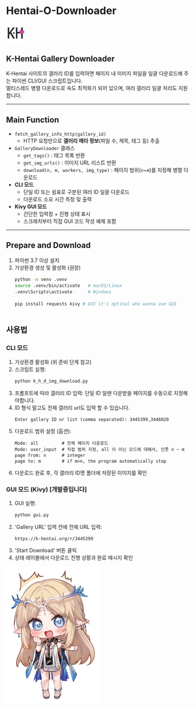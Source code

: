 # Hentai-O-Downloader



<p align="left">
  <img src="img_src/logo.png" alt="Gallery Preview" style="width:10%; height:auto;" />
</p>

## K-Hentai Gallery Downloader

K-Hentai 사이트의 갤러리 ID를 입력하면 페이지 내 이미지 파일을 일괄 다운로드해 주는 파이썬 CLI/GUI 스크립트입니다.  
멀티스레드 병렬 다운로드로 속도 최적화가 되어 있으며, 여러 갤러리 일괄 처리도 지원합니다.

---

## Main Function

- `fetch_gallery_info_http(gallery_id)`  
  - HTTP 요청만으로 **갤러리 메타 정보**(파일 수, 제목, 태그 등) 추출  
- `GalleryDownloader` 클래스  
  - `get_tags()` : 태그 목록 반환  
  - `get_img_urls()` : 이미지 URL 리스트 반환  
  - `download(n, m, workers, img_type)` : 페이지 범위(`n`~`m`)를 지정해 병렬 다운로드  
- **CLI 모드**  
  - 단일 ID 또는 쉼표로 구분된 여러 ID 일괄 다운로드  
  - 다운로드 소요 시간 측정 및 출력  
- **Kivy GUI 모드**  
  - 간단한 입력창 + 진행 상태 표시  
  - 스크래치부터 직접 GUI 코드 작성 예제 포함

---

## Prepare and Download

1. 파이썬 3.7 이상 설치  
2. 가상환경 생성 및 활성화 (권장)
   ```bash
   python -m venv .venv
   source .venv/bin/activate   # macOS/Linux
   .venv\Scripts\activate      # Windows
    
   pip install requests kivy # GUI it's optinal who wanna use GUI
   
   
   
## 사용법

### CLI 모드
1. 가상환경 활성화 (위 준비 단계 참고)
2. 스크립트 실행:
   ```bash
   python k_h_d_img_download.py
   ```
3. 프롬프트에 따라 갤러리 ID 입력:
    단일 ID 일땐 다운받을 페이지를 수동으로 지정해야합니다.
4. ID 형식 말고도 전체 갤러리 url도 입력 할 수 있습니다.
   ```text
   Enter gallery ID or list (comma separated): 3445399,3446020
   ```
4. 다운로드 범위 설정 (옵션):
   ```text
   Mode: all         # 전체 페이지 다운로드
   Mode: user_input  # 직접 범위 지정, all 이 이닌 모드에 대해서, 인풋 n ~ m
   page from: n      # integer
   page to: m        # if m>n, the program automatically stop
   ```
5. 다운로드 완료 후, 각 갤러리 ID명 폴더에 저장된 이미지를 확인

### GUI 모드 (Kivy) [개발중입니다]
1. GUI 실행:
   ```bash
   python gui.py
   ```
2. 'Gallery URL' 입력 칸에 전체 URL 입력:
   ```
   https://k-hentai.org/r/3445399
   ```
3. 'Start Download' 버튼 클릭
4. 상태 레이블에서 다운로드 진행 상황과 완료 메시지 확인


<p align="left">
  <img src="img_src/cb304b165663134eb98a2aa1b82556836cc0d17c.webp" alt="Gallery Preview" style="width:50%; height:auto;" />
</p>

